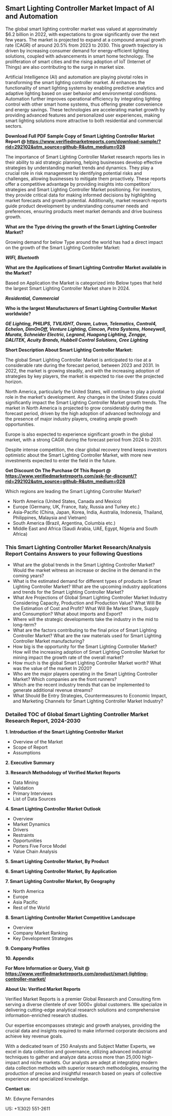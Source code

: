 <h2>Smart Lighting Controller Market Impact of AI and Automation</h2><p>The global smart lighting controller market was valued at approximately $6.2 billion in 2022, with expectations to grow significantly over the next few years. The market is projected to expand at a compound annual growth rate (CAGR) of around 20.5% from 2023 to 2030. This growth trajectory is driven by increasing consumer demand for energy-efficient lighting solutions, coupled with advancements in smart home technology. The proliferation of smart cities and the rising adoption of IoT (Internet of Things) are also contributing to the surge in market size.</p><p>Artificial Intelligence (AI) and automation are playing pivotal roles in transforming the smart lighting controller market. AI enhances the functionality of smart lighting systems by enabling predictive analytics and adaptive lighting based on user behavior and environmental conditions. Automation further improves operational efficiency by integrating lighting control with other smart home systems, thus offering greater convenience and energy savings. These technologies are accelerating market growth by providing advanced features and personalized user experiences, making smart lighting solutions more attractive to both residential and commercial sectors.</t</p><p id="" class=""><strong>Download Full PDF Sample Copy of Smart Lighting Controller Market Report @ <a href="https://www.verifiedmarketreports.com/download-sample/?rid=292102&utm_source=github-R&utm_medium=028" target="_blank">https://www.verifiedmarketreports.com/download-sample/?rid=292102&utm_source=github-R&utm_medium=028</a></strong></p><p>The importance of&nbsp;Smart Lighting Controller Market research reports lies in their ability to aid strategic planning, helping businesses develop effective strategies by understanding market trends and dynamics. They play a crucial role in risk management by identifying potential risks and challenges, allowing businesses to mitigate them proactively. These reports offer a competitive advantage by providing insights into competitors' strategies and Smart Lighting Controller Market positioning. For investors, they provide critical data for making informed decisions by highlighting market forecasts and growth potential. Additionally, market research reports guide product development by understanding consumer needs and preferences, ensuring products meet market demands and drive business growth.</p><p><strong>What are the&nbsp;Type driving the growth of the Smart Lighting Controller Market?</strong></p><p id="" class="">Growing demand for below Type around the world has had a direct impact on the growth of the Smart Lighting Controller Market:</p><em><strong>WIFI, Bluetooth</strong></em></p><strong>What are the&nbsp;Applications&nbsp;of Smart Lighting Controller Market available in the Market?</strong></p><p id="" class="">Based on Application the Market is categorized into Below types that held the largest Smart Lighting Controller Market share In 2024.</p><em><strong>Residential, Commercial</strong></em></p><strong>Who is the largest Manufacturers of Smart Lighting Controller Market worldwide?</strong></p><p><em><strong>GE Lighting, PHILIPS, TVILIGHT, Osram, Lutron, Telematics, Control4, Echelon, DimOnOff, Venture Lighting, Cimcon, Petra Systems, Honeywell, Murata, Schneider Electric, Legrand, Huagong Lighting, Zengge, DALITEK, Acuity Brands, Hubbell Control Solutions, Cree Lighting</strong></em></p><p id="" class=""><strong>Short Description About Smart Lighting Controller Market:</strong></p><p>The global Smart Lighting Controller Market is anticipated to rise at a considerable rate during the forecast period, between 2023 and 2031. In 2022, the market is growing steadily, and with the increasing adoption of strategies by key players, the market is expected to rise over the projected horizon.</p><p>North America, particularly the United States, will continue to play a pivotal role in the market's development. Any changes in the United States could significantly impact the Smart Lighting Controller Market growth trends. The market in North America is projected to grow considerably during the forecast period, driven by the high adoption of advanced technology and the presence of major industry players, creating ample growth opportunities.</p><p>Europe is also expected to experience significant growth in the global market, with a strong CAGR during the forecast period from 2024 to 2031.</p><p>Despite intense competition, the clear global recovery trend keeps investors optimistic about the Smart Lighting Controller Market, with more new investments expected to enter the field in the future.</p><p id="" class=""><strong>Get Discount On The Purchase Of This Report @ <a href="https://www.verifiedmarketreports.com/ask-for-discount/?rid=292102&utm_source=github-R&utm_medium=028" target="_blank">https://www.verifiedmarketreports.com/ask-for-discount/?rid=292102&utm_source=github-R&utm_medium=028</a></strong></p>Which regions are leading the Smart Lighting Controller Market?</p><ul><li>North America (United States, Canada and Mexico)</li><li>Europe (Germany, UK, France, Italy, Russia and Turkey etc.)</li><li>Asia-Pacific (China, Japan, Korea, India, Australia, Indonesia, Thailand, Philippines, Malaysia and Vietnam)</li><li>South America (Brazil, Argentina, Columbia etc.)</li><li>Middle East and Africa (Saudi Arabia, UAE, Egypt, Nigeria and South Africa)</li></ul><h3 id="" class="">This Smart Lighting Controller Market Research/Analysis Report Contains Answers to your following Questions</h3><ul><li>What are the global trends in the Smart Lighting Controller Market? Would the market witness an increase or decline in the demand in the coming years?</li><li>What is the estimated demand for different types of products in Smart Lighting Controller Market? What are the upcoming industry applications and trends for the Smart Lighting Controller Market?</li><li>What Are Projections of Global Smart Lighting Controller Market Industry Considering Capacity, Production and Production Value? What Will Be the Estimation of Cost and Profit? What Will Be Market Share, Supply and Consumption? What about imports and Export?</li><li>Where will the strategic developments take the industry in the mid to long-term?</li><li>What are the factors contributing to the final price of Smart Lighting Controller Market? What are the raw materials used for Smart Lighting Controller Market manufacturing?</li><li>How big is the opportunity for the Smart Lighting Controller Market? How will the increasing adoption of Smart Lighting Controller Market for mining impact the growth rate of the overall market?</li><li>How much is the global Smart Lighting Controller Market worth? What was the value of the market In 2020?</li><li>Who are the major players operating in the Smart Lighting Controller Market? Which companies are the front runners?</li><li>Which are the recent industry trends that can be implemented to generate additional revenue streams?</li><li>What Should Be Entry Strategies, Countermeasures to Economic Impact, and Marketing Channels for Smart Lighting Controller Market Industry?</li></ul><h3 id="" class="">Detailed TOC of Global Smart Lighting Controller Market Research Report, 2024-2030</h3><p id="" class=""><strong>1. Introduction of the Smart Lighting Controller Market</strong></p><ul><li>Overview of the Market</li><li>Scope of Report</li><li>Assumptions</li></ul><p id="" class=""><strong>2. Executive Summary</strong></p><p id="" class=""><strong>3. Research Methodology of Verified Market Reports</strong></p><ul><li>Data Mining</li><li>Validation</li><li>Primary Interviews</li><li>List of Data Sources</li></ul><p id="" class=""><strong>4. Smart Lighting Controller Market Outlook</strong></p><ul><li>Overview</li><li>Market Dynamics</li><li>Drivers</li><li>Restraints</li><li>Opportunities</li><li>Porters Five Force Model</li><li>Value Chain Analysis</li></ul><p id="" class=""><strong>5. Smart Lighting Controller Market, By Product</strong></p><p id="" class=""><strong>6. Smart Lighting Controller Market, By Application</strong></p><p id="" class=""><strong>7. Smart Lighting Controller Market, By Geography</strong></p><ul><li>North America</li><li>Europe</li><li>Asia Pacific</li><li>Rest of the World</li></ul><p id="" class=""><strong>8. Smart Lighting Controller Market Competitive Landscape</strong></p><ul><li>Overview</li><li>Company Market Ranking</li><li>Key Development Strategies</li></ul><p id="" class=""><strong>9. Company Profiles</strong></p><p id="" class=""><strong>10. Appendix</strong></p><p id="" class=""><strong>For More Information or Query, Visit @ <a href="https://www.verifiedmarketreports.com/product/smart-lighting-controller-market/" target="_blank">https://www.verifiedmarketreports.com/product/smart-lighting-controller-market/</a></strong></p><p id="" class=""><strong>About Us: Verified Market Reports</strong></p><p id="" class="">Verified Market Reports is a premier Global Research and Consulting firm serving a diverse clientele of over 5000+ global customers. We specialize in delivering cutting-edge analytical research solutions and comprehensive information-enriched research studies.</p><p id="" class="">Our expertise encompasses strategic and growth analyses, providing the crucial data and insights required to make informed corporate decisions and achieve key revenue goals.</p><p id="" class="">With a dedicated team of 250 Analysts and Subject Matter Experts, we excel in data collection and governance, utilizing advanced industrial techniques to gather and analyze data across more than 25,000 high-impact and niche markets. Our analysts are adept at integrating modern data collection methods with superior research methodologies, ensuring the production of precise and insightful research based on years of collective experience and specialized knowledge.</p><p id="" class=""><strong>Contact us:</strong></p><p id="" class="">Mr. Edwyne Fernandes</p><p id="" class="">US: +1(302) 551-2611</p>